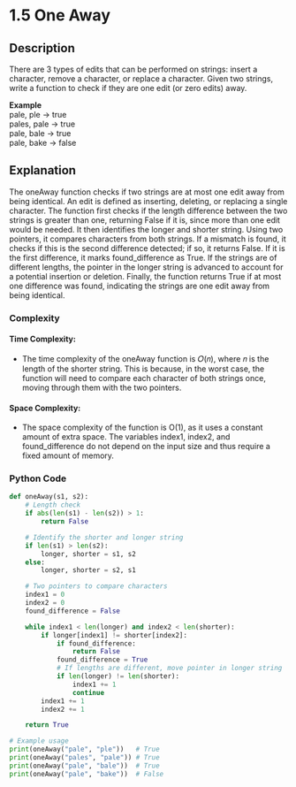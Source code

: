 # 1.5 One Away

## Description
There are 3 types of edits that can be performed on strings: insert a character, remove a character, or replace a character. Given two strings, write a function to check if they are one edit (or zero edits) away.

**Example**\
pale, ple -> true\
pales, pale -> true\
pale, bale -> true\
pale, bake -> false

## Explanation
The oneAway function checks if two strings are at most one edit away from being identical. An edit is defined as inserting, deleting, or replacing a single character. The function first checks if the length difference between the two strings is greater than one, returning False if it is, since more than one edit would be needed. It then identifies the longer and shorter string. Using two pointers, it compares characters from both strings. If a mismatch is found, it checks if this is the second difference detected; if so, it returns False. If it is the first difference, it marks found_difference as True. If the strings are of different lengths, the pointer in the longer string is advanced to account for a potential insertion or deletion. Finally, the function returns True if at most one difference was found, indicating the strings are one edit away from being identical.

### Complexity
#### Time Complexity:
- The time complexity of the oneAway function is 𝑂(𝑛), where 𝑛 is the length of the shorter string. This is because, in the worst case, the function will need to compare each character of both strings once, moving through them with the two pointers.
#### Space Complexity:

- The space complexity of the function is O(1), as it uses a constant amount of extra space. The variables index1, index2, and found_difference do not depend on the input size and thus require a fixed amount of memory.
### Python Code

```python
def oneAway(s1, s2):
    # Length check
    if abs(len(s1) - len(s2)) > 1:
        return False

    # Identify the shorter and longer string
    if len(s1) > len(s2):
        longer, shorter = s1, s2
    else:
        longer, shorter = s2, s1

    # Two pointers to compare characters
    index1 = 0
    index2 = 0
    found_difference = False

    while index1 < len(longer) and index2 < len(shorter):
        if longer[index1] != shorter[index2]:
            if found_difference:
                return False
            found_difference = True
            # If lengths are different, move pointer in longer string
            if len(longer) != len(shorter):
                index1 += 1
                continue
        index1 += 1
        index2 += 1

    return True

# Example usage
print(oneAway("pale", "ple"))   # True
print(oneAway("pales", "pale")) # True
print(oneAway("pale", "bale"))  # True
print(oneAway("pale", "bake"))  # False
```
